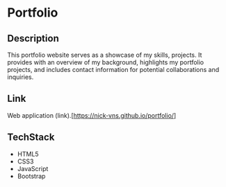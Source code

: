 # Portfolio

## Description 
This portfolio website serves as a showcase of my skills, projects. It provides with an overview of my background, highlights my portfolio projects, and includes contact information for potential collaborations and inquiries.

## Link
Web application (link).[https://nick-vns.github.io/portfolio/]

## TechStack
+ HTML5
+ CSS3
+ JavaScript
+ Bootstrap


